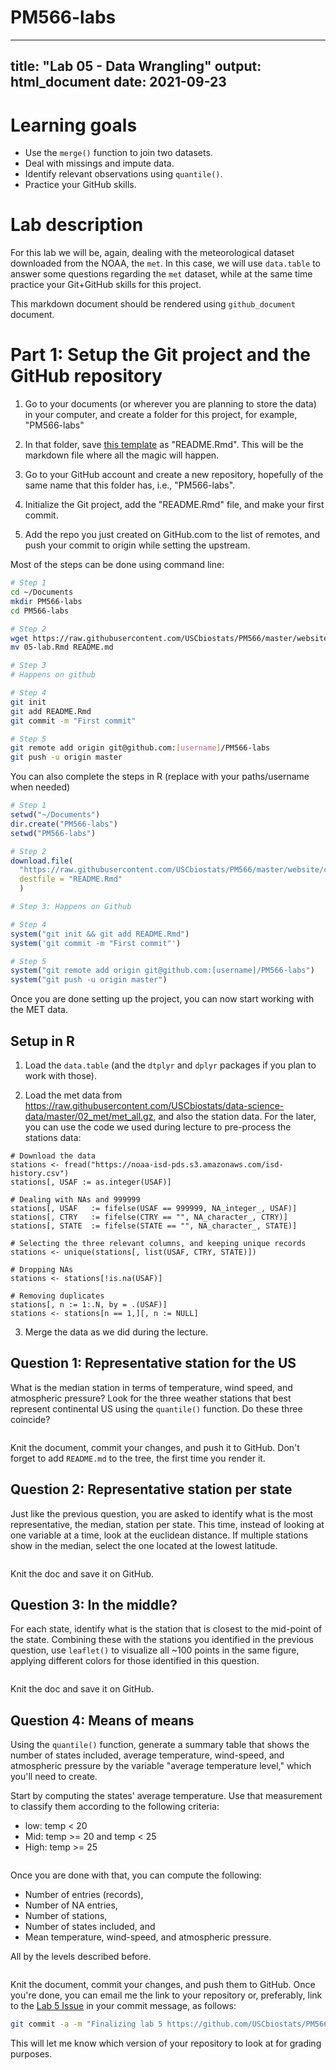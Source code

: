 # PM566-labs
---
title: "Lab 05 - Data Wrangling"
output: html_document
date: 2021-09-23
---

# Learning goals

- Use the `merge()` function to join two datasets.
- Deal with missings and impute data.
- Identify relevant observations using `quantile()`.
- Practice your GitHub skills.

# Lab description

For this lab we will be, again, dealing with the meteorological dataset downloaded from the NOAA, the `met`. In this case, we will use `data.table` to answer some questions regarding the `met` dataset, while at the same time practice your Git+GitHub skills for this project.

This markdown document should be rendered using `github_document` document.

# Part 1: Setup the Git project and the GitHub repository

1. Go to your documents (or wherever you are planning to store the data) in your computer, and create a folder for this project, for example, "PM566-labs"

2. In that folder, save [this template](https://raw.githubusercontent.com/USCbiostats/PM566/master/website/content/assignment/05-lab.Rmd) as "README.Rmd". This will be the markdown file where all the magic will happen.

3. Go to your GitHub account and create a new repository, hopefully of the same name that this folder has, i.e., "PM566-labs".

4. Initialize the Git project, add the "README.Rmd" file, and make your first commit.

5. Add the repo you just created on GitHub.com to the list of remotes, and push your commit to origin while setting the upstream.

Most of the steps can be done using command line:

```sh
# Step 1
cd ~/Documents
mkdir PM566-labs
cd PM566-labs

# Step 2
wget https://raw.githubusercontent.com/USCbiostats/PM566/master/website/content/assignment/05-lab.Rmd 
mv 05-lab.Rmd README.md

# Step 3
# Happens on github

# Step 4
git init
git add README.Rmd
git commit -m "First commit"

# Step 5
git remote add origin git@github.com:[username]/PM566-labs
git push -u origin master
```

You can also complete the steps in R (replace with your paths/username when needed)

```r
# Step 1
setwd("~/Documents")
dir.create("PM566-labs")
setwd("PM566-labs")

# Step 2
download.file(
  "https://raw.githubusercontent.com/USCbiostats/PM566/master/website/content/assignment/05-lab.Rmd",
  destfile = "README.Rmd"
  )

# Step 3: Happens on Github

# Step 4
system("git init && git add README.Rmd")
system('git commit -m "First commit"')

# Step 5
system("git remote add origin git@github.com:[username]/PM566-labs")
system("git push -u origin master")
```

Once you are done setting up the project, you can now start working with the MET data.

## Setup in R

1. Load the `data.table` (and the `dtplyr` and `dplyr` packages if you plan to work with those).

2. Load the met data from https://raw.githubusercontent.com/USCbiostats/data-science-data/master/02_met/met_all.gz, and also the station data. For the later, you can use the code we used during lecture to pre-process the stations data:

```{r stations-data, eval = FALSE}
# Download the data
stations <- fread("https://noaa-isd-pds.s3.amazonaws.com/isd-history.csv")
stations[, USAF := as.integer(USAF)]

# Dealing with NAs and 999999
stations[, USAF   := fifelse(USAF == 999999, NA_integer_, USAF)]
stations[, CTRY   := fifelse(CTRY == "", NA_character_, CTRY)]
stations[, STATE  := fifelse(STATE == "", NA_character_, STATE)]

# Selecting the three relevant columns, and keeping unique records
stations <- unique(stations[, list(USAF, CTRY, STATE)])

# Dropping NAs
stations <- stations[!is.na(USAF)]

# Removing duplicates
stations[, n := 1:.N, by = .(USAF)]
stations <- stations[n == 1,][, n := NULL]
```

3. Merge the data as we did during the lecture.

## Question 1: Representative station for the US

What is the median station in terms of temperature, wind speed, and atmospheric pressure? Look for the three weather stations that best represent continental US using the `quantile()` function. Do these three coincide?

```{r}

```


Knit the document, commit your changes, and push it to GitHub. Don't forget to add `README.md` to the tree, the first time you render it.

## Question 2: Representative station per state

Just like the previous question, you are asked to identify what is the most representative, the median, station per state. This time, instead of looking at one variable at a time, look at the euclidean distance. If multiple stations show in the median, select the one located at the lowest latitude.

```{r}

```

Knit the doc and save it on GitHub.

## Question 3: In the middle?

For each state, identify what is the station that is closest to the mid-point of the state. Combining these with the stations you identified in the previous question, use `leaflet()` to visualize all ~100 points in the same figure, applying different colors for those identified in this question.

```{r}

```

Knit the doc and save it on GitHub.

## Question 4: Means of means

Using the `quantile()` function, generate a summary table that shows the number of states included, average temperature, wind-speed, and atmospheric pressure by the variable "average temperature level," which you'll need to create. 

Start by computing the states' average temperature. Use that measurement to classify them according to the following criteria: 

- low: temp < 20
- Mid: temp >= 20 and temp < 25
- High: temp >= 25

```{r}

```

Once you are done with that, you can compute the following:

- Number of entries (records),
- Number of NA entries,
- Number of stations,
- Number of states included, and
- Mean temperature, wind-speed, and atmospheric pressure.

All by the levels described before.

```{r}

```

Knit the document, commit your changes, and push them to GitHub. Once you're done, you can email me the link to your repository or, preferably, link to the [Lab 5 Issue](https://github.com/USCbiostats/PM566/issues/68) in your commit message, as follows:

```bash
git commit -a -m "Finalizing lab 5 https://github.com/USCbiostats/PM566/issues/68"
```

This will let me know which version of your repository to look at for grading purposes.


